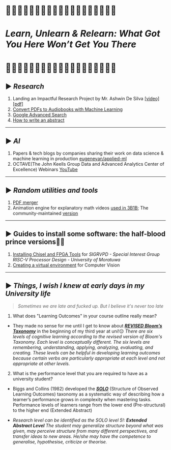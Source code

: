 # 🔽🔽🔽🔽🔽🔽🔽🔽🔽🔽🔽🔽🔽🔽🔽🔽🔽🔽🔽
# *Learn, Unlearn & Relearn: What Got You Here Won’t Get You There*
# 🔼🔼🔼🔼🔼🔼🔼🔼🔼🔼🔼🔼🔼🔼🔼🔼🔼🔼🔼


## ▶ *Research* 

1. Landing an Impactful Research Project by Mr. Ashwin De Silva [[video]](https://youtu.be/qNz2S5G8GuM) [[pdf]](https://laknath1996.github.io/docs/talks/kickstarting_projects_2021.pdf)
2. [Convert PDFs to Audiobooks with Machine Learning](https://konfido.github.io/Convert-PDFs-to-Audiobooks-with-Machine-Learning/)
3. [Google Advanced Search](guides/google%20advanced%20search.md)
4. [How to write an abstract](https://youtu.be/yNYsApRszYk)

---

## ▶ *AI*

1. Papers & tech blogs by companies sharing their work on data science & machine learning in production [eugeneyan/applied-ml](https://github.com/eugeneyan/applied-ml)
2. OCTAVE(The John Keells Group Data and Advanced Analytics Center of Excellence) Webinars [YouTube](https://www.youtube.com/channel/UCW5L-2mSBb7rOcIBmawtZSw)

---

## ▶ *Random utilities and tools*

1. [PDF merger](https://github.com/pymupdf/PyMuPDF/wiki/Inserting-Pages-from-other-PDFs)
2. Animation engine for explanatory math videos [used in 3B1B](https://github.com/3b1b/manim); The community-maintained [version](https://github.com/ManimCommunity/manim)

---


## ▶ Guides to install some software: the half-blood prince versions🤫😂

1. [Installing Chisel and FPGA Tools](guides/chisel3.md) for *SIGRVPD - Special Interest Group RISC-V Processor Design - University of Moratuwa*
2. [Creating a virtual environment](guides/venv.md) for Computer Vision

---

## ▶ *Things, I wish I knew at early days in my University life*

> *Sometimes we are late and fucked up. But I believe it's never too late*

1. What does "Learning Outcomes" in your course outline really mean? 

- They made no sense for me until I get to know about ***[REVISED	Bloom’s	Taxonomy](https://www.apu.edu/live_data/files/333/blooms_taxonomy_action_verbs.pdf)*** in the beginning  of my third year at uni!😐 *There are six levels of cognitive learning according to the revised version of Bloom's Taxonomy. Each level is conceptually different. The six levels are remembering, understanding, applying, analyzing, evaluating, and creating. These levels can be helpful in developing learning outcomes because certain verbs are particularly appropriate at each level and not appropriate at other levels.*

2. What is the performance level that you are required to have as a university student?

- Biggs and Collins (1982) developed the ***[SOLO](https://itali.uq.edu.au/files/3047/Resources-teaching-methods-SOLO-taxonomy.pdf)*** (Structure of Observed Learning Outcomes) taxonomy as a systematic way of describing how a learner’s performance grows in complexity when mastering tasks. Performance levels of learners range  from the lower end (Pre-structural)  to the higher end (Extended Abstract) 

- *Research level can be identified as the SOLO level 5!: **Extended Abstract Level** The student may generalize structure beyond what was given, may perceive structure from many different perspectives, and transfer ideas to new areas. He/she may have the competence to generalise, hypothesise, criticize or theorise.*
